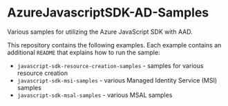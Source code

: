 # AzureJavascriptSDK-AD-Samples

Various samples for utilizing the Azure JavaScript SDK with AAD.

This repository contains the following examples. Each example contains an additional `README` that explains how to run the sample:
- `javascript-sdk-resource-creation-samples` - samples for various resource creation
- `javascript-sdk-msi-samples` - various Managed Identity Service (MSI) samples
- `javascript-sdk-msal-samples` - various MSAL samples
